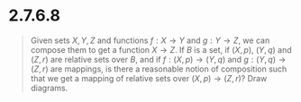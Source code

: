 # 2.7.6.8 

> Given sets $X,Y,Z$ and functions $f:X\to Y$ and $g:Y\to Z$, we can compose
> them to get a function $X\to Z$. If $B$ is a set, if $(X,p)$, $(Y,q)$ and
> $(Z,r)$ are relative sets over $B$, and if $f: (X,p) \to (Y,q)$ and $g:
> (Y,q)\to (Z,r)$ are mappings, is there a reasonable notion of composition such
> that we get a mapping of relative sets over $(X,p)\to(Z,r)$? Draw diagrams.
